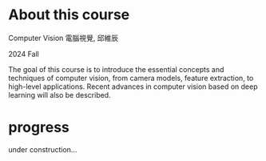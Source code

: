# About this course
Computer Vision 電腦視覺, 邱維辰

2024 Fall

The goal of this course is to introduce the essential concepts and techniques of computer vision, from camera models, feature extraction, to high-level applications. Recent advances in computer vision based on deep learning will also be described.

# progress
under construction...
